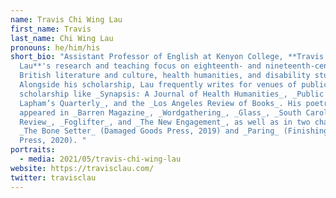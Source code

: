 ```yaml
---
name: Travis Chi Wing Lau
first_name: Travis
last_name: Chi Wing Lau
pronouns: he/him/his
short_bio: "Assistant Professor of English at Kenyon College, **Travis Chi Wing
  Lau**'s research and teaching focus on eighteenth- and nineteenth-century
  British literature and culture, health humanities, and disability studies.
  Alongside his scholarship, Lau frequently writes for venues of public
  scholarship like _Synapsis: A Journal of Health Humanities_, _Public Books,
  Lapham’s Quarterly_, and the _Los Angeles Review of Books_. His poetry has
  appeared in _Barren Magazine_, _Wordgathering_, _Glass_, _South Carolina
  Review_, _Foglifter_, and _The New Engagement_, as well as in two chapbooks,
  _The Bone Setter_ (Damaged Goods Press, 2019) and _Paring_ (Finishing Line
  Press, 2020). "
portraits:
  - media: 2021/05/travis-chi-wing-lau
website: https://travisclau.com/
twitter: travisclau
---
```

